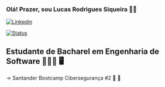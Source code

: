
### Olá! Prazer, sou Lucas Rodrigues Siqueira 👋🏻

[![Linkedin](https://img.shields.io/badge/LinkedIn-0077B5?style=for-the-badge&logo=linkedin&logoColor=white)](https://www.linkedin.com/in/lucasrodriguessiqueira/)

[![Status](https://github-readme-stats.vercel.app/api/top-langs/?username=lucassiqueirar&theme=blue-green)]()

## Estudante de Bacharel em Engenharia de Software 👨🏻‍🎓 🖥️

 -> Santander Bootcamp Cibersegurança #2 👾 🔐 
